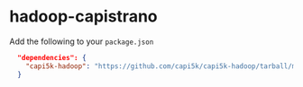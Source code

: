 hadoop-capistrano
=================

Add the following to your ```package.json```

```json
  "dependencies": {
    "capi5k-hadoop": "https://github.com/capi5k/capi5k-hadoop/tarball/master"
  } 
```

